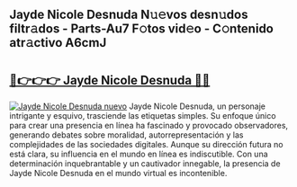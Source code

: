 ## Jayde Nicole Desnuda N𝚞𝚎vos desn𝚞dos filtr𝚊dos - Parts-Au7 F𝚘tos vid𝚎o - C𝚘ntenido atr𝚊ctivo A6cmJ

# <h2><a href="http://mb9vhn.tromn.icu/?c=Jayde+Nicole+Desnuda">🔗👉👉👉 Jayde Nicole Desnuda 🔗🔗</a></h2>

[![Jayde Nicole Desnuda nuevo](https://i.imgur.com/pEAQMta.gif)](http://mb9vhn.tromn.icu/?c=Jayde+Nicole+Desnuda)
Jayde Nicole Desnuda, un personaje intrigante y esquivo, trasciende las etiquetas simples. Su enfoque único para crear una presencia en línea ha fascinado y provocado observadores, generando debates sobre moralidad, autorrepresentación y las complejidades de las sociedades digitales. Aunque su dirección futura no está clara, su influencia en el mundo en línea es indiscutible. Con una determinación inquebrantable y un cautivador innegable, la presencia de Jayde Nicole Desnuda en el mundo virtual es incontenible.
